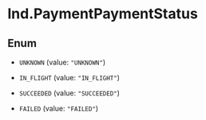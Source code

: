 # lnd.PaymentPaymentStatus

## Enum


* `UNKNOWN` (value: `"UNKNOWN"`)

* `IN_FLIGHT` (value: `"IN_FLIGHT"`)

* `SUCCEEDED` (value: `"SUCCEEDED"`)

* `FAILED` (value: `"FAILED"`)


